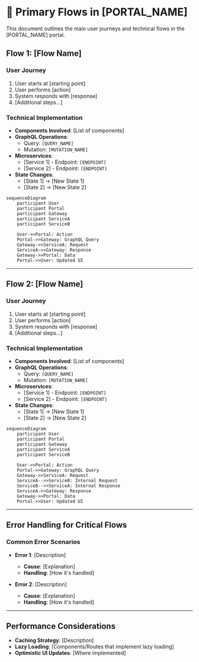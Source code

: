# 🔑 Primary Flows in [PORTAL_NAME]

This document outlines the main user journeys and technical flows in the [PORTAL_NAME] portal.

## Flow 1: [Flow Name]

### User Journey
1. User starts at [starting point]
2. User performs [action]
3. System responds with [response]
4. [Additional steps...]

### Technical Implementation
- **Components Involved**: [List of components]
- **GraphQL Operations**: 
  - Query: `[QUERY_NAME]`
  - Mutation: `[MUTATION_NAME]`
- **Microservices**: 
  - [Service 1] - Endpoint: `[ENDPOINT]`
  - [Service 2] - Endpoint: `[ENDPOINT]`
- **State Changes**:
  - [State 1] → [New State 1]
  - [State 2] → [New State 2]

```mermaid
sequenceDiagram
    participant User
    participant Portal
    participant Gateway
    participant ServiceA
    participant ServiceB
    
    User->>Portal: Action
    Portal->>Gateway: GraphQL Query
    Gateway->>ServiceA: Request
    ServiceA->>Gateway: Response
    Gateway->>Portal: Data
    Portal->>User: Updated UI
```

---

## Flow 2: [Flow Name]

### User Journey
1. User starts at [starting point]
2. User performs [action]
3. System responds with [response]
4. [Additional steps...]

### Technical Implementation
- **Components Involved**: [List of components]
- **GraphQL Operations**: 
  - Query: `[QUERY_NAME]`
  - Mutation: `[MUTATION_NAME]`
- **Microservices**: 
  - [Service 1] - Endpoint: `[ENDPOINT]`
  - [Service 2] - Endpoint: `[ENDPOINT]`
- **State Changes**:
  - [State 1] → [New State 1]
  - [State 2] → [New State 2]

```mermaid
sequenceDiagram
    participant User
    participant Portal
    participant Gateway
    participant ServiceA
    participant ServiceB
    
    User->>Portal: Action
    Portal->>Gateway: GraphQL Query
    Gateway->>ServiceA: Request
    ServiceA-->>ServiceB: Internal Request
    ServiceB-->>ServiceA: Internal Response
    ServiceA->>Gateway: Response
    Gateway->>Portal: Data
    Portal->>User: Updated UI
```

---

## Error Handling for Critical Flows

### Common Error Scenarios
- **Error 1**: [Description]
  - **Cause**: [Explanation]
  - **Handling**: [How it's handled]
  
- **Error 2**: [Description]
  - **Cause**: [Explanation]
  - **Handling**: [How it's handled]

---

## Performance Considerations

- **Caching Strategy**: [Description]
- **Lazy Loading**: [Components/Routes that implement lazy loading]
- **Optimistic UI Updates**: [Where implemented]